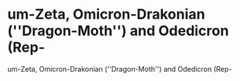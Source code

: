 # um-Zeta, Omicron-Drakonian (''Dragon-Moth'') and Odedicron (Rep-

um-Zeta, Omicron-Drakonian (''Dragon-Moth'') and Odedicron (Rep-